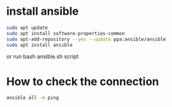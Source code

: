 # install ansible

```bash
sudo apt update
sudo apt install software-properties-common
sudo apt-add-repository --yes --update ppa:ansible/ansible
sudo apt install ansible
```

or run bash ansible.sh script

# How to check the connection

```bash
ansible all -m ping
```
